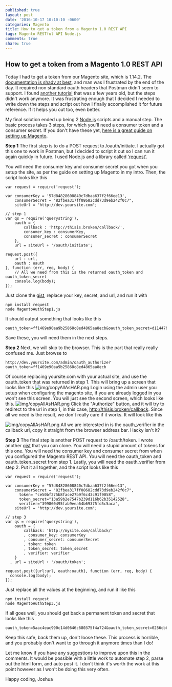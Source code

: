 ```yaml
---
published: true
layout: post
date: '2016-10-17 10:10:10 -0600'
categories: Magento
title: How to get a token from a Magento 1.0 REST API
tags: Magento RESTful API Node.js
comments: true
share: true
---
```

## How to get a token from a Magento 1.0 REST API

Today I had to get a token from our Magento site, which is 1.14.2.  The [documentation is shady at best](http://devdocs.magento.com/guides/m1x/api/rest/authentication/oauth_authentication.html), and man was I frustrated by the end of the day.  It required non standard oauth headers that Postman didn't seem to support.  I found [another tutorial](http://stackoverflow.com/questions/28045800/how-to-use-postman-rest-client-with-magento-rest-api-with-oauth-how-to-get-toke) that was a few years old, but the steps didn't work anymore.  It was frustrating enough that I decided I needed to write down the steps and script out how I finally accomplished it for future reference.  If it helps you out too, even better.

My final solution ended up being 2 [Node.js](https://nodejs.org/en/) scripts and a manual step.  The basic process takes 3 steps, for which you'll need a consumer token and a consumer secret.  If you don't have these yet, [here is a great guide on setting up Magento](http://inchoo.net/magento/configure-magento-rest-and-oauth-settings/).

**Step 1**
The first step is to do a POST request to /oauth/initiate.  I actually got this one to work in Postman, but I decided to script it out so I can run it again quickly in future.  I used Node.js and a library called ['request'](https://github.com/request/request).

You will need the consumer key and consumer secret you got when you setup the site, as per the guide on setting up Magento in my intro.  Then, the script looks like this

```
var request = require('request');

var consumerKey = '57d84828608840c7dbaa637f2f66ee13',
    consumerSecret = "82fbea317ff08682cdd73d9eb242f0c7",
    siteUrl = "http://dev.yoursite.com";

// step 1
var qs = require('querystring'),
    oauth = {
		callback : 'http://thisis.broken/callback/',
		consumer_key : consumerKey,
		consumer_secret : consumerSecret
	},
	url = siteUrl + '/oauth/initiate';

request.post({
	url : url,
	oauth : oauth
}, function (err, req, body) {
	// All we need from this is the returned oauth_token and oauth_token_secret
	console.log(body);
});
```

Just clone the [gist](https://gist.github.com/d726407f3d74b3115e0f4d18fc5bc15c.git), replace your key, secret, and url, and run it with

```
npm install request
node MagentoAuthStep1.js
```

It should output something that looks like this

```
oauth_token=ff1469e90aa9b25868c8ed4865aa8ecb&oauth_token_secret=d11447b004681b063c86accae032cc4c&oauth_callback_confirmed=true
```

Save these, you will need them in the next steps.

**Step 2**
Next, we will skip to the browser.  This is the part that really really confused me.  Just browse to

```
http://dev.yoursite.com/admin/oauth_authorize?oauth_token=ff1469e90aa9b25868c8ed4865aa8ecb
```

Of course replacing yoursite.com with your actual site, and use the oauth_token that was returned in step 1.  This will bring up a screen that looks like this
![img/copyAllAsHAR.png]({{site.baseurl}}/images/magentorestapi1/step1.png)
Login using the admin user you setup when configuring the magento site, if you are already logged in you won't see this screen.  You will just see the second screen, which looks like this.
![img/copyAllAsHAR.png]({{site.baseurl}}/images/magentorestapi1/step2.png)
Click the "Authorize" button, and it will try to redirect to the url in step 1, in this case, http://thisis.broken/callback. Since all we need is the result, we don't really care if it works.  It will look like this

![img/copyAllAsHAR.png]({{site.baseurl}}/images/magentorestapi1/step3.png)
All we are interested in is the oauth_verifier in the callback url, copy it straight from the browser address bar.  Hacky isn't it?

**Step 3**
The final step is another POST request to /oauth/token.  I wrote another [gist](https://gist.github.com/8c18a05b414b4851a794a796d1212c19.git) that you can clone.  You will need a stupid amount of tokens for this one.  You will need the consumer key and consumer secret from when you configured the Magento REST API.  You will need the oauth_token and oauth_token_secret from step 1.  Lastly, you will need the oauth_verifier from step 2.  Put it all together, and the script looks like this

```
var request = require('request');

var consumerKey = "57d84828608840c7dbaa637f2f66ee13",
    consumerSecret = "82fbea317ff08682cdd73d9eb242f0c7",
	  token= "ce50bf275b8face27b9f6c43c91f9058",
	  token_secret="13a59b2e7547b239d116b62b35142528",
	  verifier="399860495fab9eea64b69375fd5c5aca",
    siteUrl = "http://dev.yoursite.com";

// step 3
var qs = require('querystring'),
    oauth = {
		callback: 'http://mysite.com/callback/'
		, consumer_key: consumerKey
		, consumer_secret: consumerSecret
		, token: token
		, token_secret: token_secret
		, verifier: verifier
    }
  , url = siteUrl + '/oauth/token';

request.post({url:url, oauth:oauth}, function (err, req, body) {
  console.log(body);
});
```

Just replace all the values at the beginning, and run it like this

```
npm install request
node MagentoAuthStep3.js
```

If all goes well, you should get back a permanent token and secret that looks like this

```
oauth_token=5aac4eac990c14d0646c680375f4a724&oauth_token_secret=0256cbbdc7943206666e8bd7684d6da4
```

Keep this safe, back them up, don't loose these.  This process is horrible, and you probably don't want to go through it anymore times than I do!

Let me know if you have any suggestions to improve upon this in the comments.  It would be possible with a little work to automate step 2, parse out the html form, and auto post it.  I don't think it's worth the work at this point however as I won't be doing this very often.

Happy coding,
Joshua

